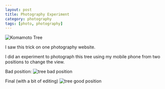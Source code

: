 ```yaml
---
layout: post
title: Photography Experiment
category: photography
tags: [photo, photography]
---
```


![Komamoto Tree]({{site.images_url}}2018/06/komamoto-tree-both.jpg)

I saw this trick on one photography website.

I did an experiment to photograph this tree using my mobile phone from two positions to change the view.

Bad position:
![tree bad position]({{site.images_url}}2018/06/komamoto-tree-before.jpg)

Final (with a bit of editing)
![tree good position]({{site.images_url}}2018/06/komamoto-tree.jpg)